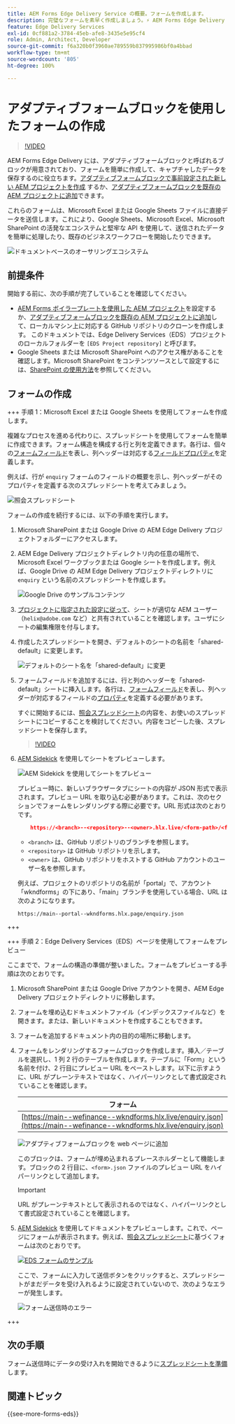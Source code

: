 ```yaml
---
title: AEM Forms Edge Delivery Service の概要。フォームを作成します。
description: 完璧なフォームを素早く作成しましょう。⚡ AEM Forms Edge Delivery ドキュメントベースのオーサリング = 超高速かつ SEO に対応したフォームで、高い顧客満足度と検索エンジンを実現。
feature: Edge Delivery Services
exl-id: 0cf881a2-3784-45eb-afe8-3435e5e95cf4
role: Admin, Architect, Developer
source-git-commit: f6a320b0f3960ae789559b837995986bf0a4bbad
workflow-type: tm+mt
source-wordcount: '805'
ht-degree: 100%

---
```


# アダプティブフォームブロックを使用したフォームの作成

>[!VIDEO](https://video.tv.adobe.com/v/3427881?quality=12&learn=on)

AEM Forms Edge Delivery には、アダプティブフォームブロックと呼ばれるブロックが用意されており、フォームを簡単に作成して、キャプチャしたデータを保存するのに役立ちます。[アダプティブフォームブロックで事前設定された新しい AEM プロジェクトを作成](/help/edge/docs/forms/tutorial.md#create-a-new-aem-project-pre-configured-with-adaptive-forms-block) するか、[アダプティブフォームブロックを既存の AEM プロジェクトに追加](/help/edge/docs/forms/tutorial.md#add-adaptive-forms-block-to-your-existing-aem-project)できます。

これらのフォームは、Microsoft Excel または Google Sheets ファイルに直接データを送信します。これにより、Google Sheets、Microsoft Excel、Microsoft SharePoint の活発なエコシステムと堅牢な API を使用して、送信されたデータを簡単に処理したり、既存のビジネスワークフローを開始したりできます。

![ドキュメントベースのオーサリングエコシステム](/help/edge/assets/document-based-authoring-workflow-create-form.png)


## 前提条件

開始する前に、次の手順が完了していることを確認してください。

* [AEM Forms ボイラープレートを使用した AEM プロジェクト](/help/edge/docs/forms/tutorial.md#create-a-new-aem-project-pre-configured-with-adaptive-forms-block)を設定するか、[アダプティブフォームブロックを既存の AEM プロジェクトに追加](/help/edge/docs/forms/tutorial.md#add-adaptive-forms-block-to-your-existing-aem-project)して、ローカルマシン上に対応する GitHub リポジトリのクローンを作成します。
このドキュメントでは、Edge Delivery Services（EDS）プロジェクトのローカルフォルダーを `[EDS Project repository]` と呼びます。
* Google Sheets または Microsoft SharePoint へのアクセス権があることを確認します。Microsoft SharePoint をコンテンツソースとして設定するには、[SharePoint の使用方法](https://www.aem.live/docs/setup-customer-sharepoint)を参照してください。



## フォームの作成

<!-- 

+++ Step 1: Add the Adaptive Forms Block to your Edge Delivery Services (EDS) project.

The Adaptive  empowers users to create forms for an Edge Delivery Service Site. However, this block isn't included in the default AEM boilerplate (used to create an Edge Delivery Services project). To seamlessly integrate the Adaptive Forms Block into your Edge Delivery Services project:

1. **Clone the Adaptive Forms Block repository**: Clone the [Adaptive Forms Block repository](https://github.com/adobe-rnd/form-block) on your local machine. It contains the code to render the form on an EDS webpage. In this document, the local folder of your Forms Block repository is referred as `[Adaptive Forms Block repository]`.
1. **Locate the Adaptive Forms Block Repository:** Access the [Adaptive Forms Block repository]/blocks/src folder and copy its content. 

1. on your local machine and copy the `form` folder. 
1. **Paste the Adaptive Forms Block's code into your EDS Project:**
Navigate to the [EDS Project repository]/blocks/ folder on your local machine and create a 'form' folder. Paste the `[Adaptive Forms Block repository]/blocks/src content`, copied in perevious step to the `[EDS Project repository]/blocks/form` folder.
1. **Commit Changes to GitHub:** Check in the `[EDS Project repository]/blocks/form` folder and its underlying files to your Edge Delivery Services project on GitHub.

After completing these steps, the Adaptive Forms Block is successfully added to your Edge Delivery Services (EDS) project repository on GitHub. You can now create and add forms to a EDS Sites page.
 

**Troubleshooting GitHub build issues**

Ensure a smooth GitHub build process by addressing potential issues:

* **Resolve Module Path Error:**
    If you encounter the error "Unable to resolve path to module "'../../scripts/lib-franklin.js'", navigate to the [EDS Project]/blocks/forms/form.js file. Update the import statement by replacing the lib-franklin.js file with the aem.js file.

* **Handle Linting Errors:**
    Should you come across any linting errors, you can bypass them. Open the [EDS Project]/package.json file and modify the "lint" script from "lint": "npm run lint:js && npm run lint:css" to "lint": "echo 'skipping linting for now'". Save the file and commit the changes to your GitHub project.

+++

-->

+++ 手順 1：Microsoft Excel または Google Sheets を使用してフォームを作成します。

複雑なプロセスを進める代わりに、スプレッドシートを使用してフォームを簡単に作成できます。フォーム構造を構成する行と列を定義できます。各行は、個々の[フォームフィールド](/help/edge/docs/forms/form-components.md#available-components)を表し、列ヘッダーは対応する[フィールドプロパティ](/help/edge/docs/forms/form-components.md#components-properties)を定義します。

例えば、行が `enquiry` フォームのフィールドの概要を示し、列ヘッダーがそのプロパティを定義する次のスプレッドシートを考えてみましょう。

![照会スプレッドシート](/help/edge/assets/enquiry-form-spreadsheet.png)

フォームの作成を続行するには、以下の手順を実行します。

1. Microsoft SharePoint または Google Drive の AEM Edge Delivery プロジェクトフォルダーにアクセスします。

1. AEM Edge Delivery プロジェクトディレクトリ内の任意の場所で、Microsoft Excel ワークブックまたは Google シートを作成します。例えば、Google Drive の AEM Edge Delivery プロジェクトディレクトリに `enquiry` という名前のスプレッドシートを作成します。

   ![Google Drive のサンプルコンテンツ](/help/edge/assets/upload-sample-files-to-your-content-folder.png)

1. [プロジェクトに指定された設定に従って](https://www.aem.live/docs/setup-customer-sharepoint)、シートが適切な AEM ユーザー（`helix@adobe.com` など）と共有されていることを確認します。ユーザにシートの編集権限を付与します。

1. 作成したスプレッドシートを開き、デフォルトのシートの名前を「shared-default」に変更します。

   ![デフォルトのシート名を「shared-default」に変更](/help/edge/assets/rename-sheet-to-shared-default.png)

1. フォームフィールドを追加するには、行と列のヘッダーを「shared-default」シートに挿入します。各行は、[フォームフィールド](/help/edge/docs/forms/form-components.md#available-components)を表し、列ヘッダーが対応するフィールドの[プロパティ](/help/edge/docs/forms/form-components.md#components-properties)を定義する必要があります。


   すぐに開始するには、[照会スプレッドシート](https://docs.google.com/spreadsheets/d/196lukD028RDK_evBelkOonPxC7w0l_IiJ-Yx3DvMfNk/edit#gid=0)の内容を、お使いのスプレッドシートにコピーすることを検討してください。内容をコピーした後、スプレッドシートを保存します。

   >[!VIDEO](https://video.tv.adobe.com/v/3427468?quality=12&learn=on)


1. [AEM Sidekick](https://www.aem.live/developer/tutorial#preview-and-publish-your-content) を使用してシートをプレビューします。

   ![AEM Sidekick を使用してシートをプレビュー](/help/edge/assets/preview-form.png)

   プレビュー時に、新しいブラウザータブにシートの内容が JSON 形式で表示されます。プレビュー URL を取り込む必要があります。これは、次のセクションでフォームをレンダリングする際に必要です。URL 形式は次のとおりです。


   ```JSON
       https://<branch>--<repository>--<owner>.hlx.live/<form-path>/<form-file-name>.json
   ```

   * `<branch>` は、GitHub リポジトリのブランチを参照します。
   * `<repository>` は GitHub リポジトリを示します。
   * `<owner>` は、GitHub リポジトリをホストする GitHub アカウントのユーザー名を参照します。

   例えば、プロジェクトのリポジトリの名前が「portal」で、アカウント「wkndforms」の下にあり、「main」ブランチを使用している場合、URL は次のようになります。

   `https://main--portal--wkndforms.hlx.page/enquiry.json`


+++

+++ 手順 2：Edge Delivery Services（EDS）ページを使用してフォームをプレビュー


ここまでで、フォームの構造の準備が整いました。フォームをプレビューする手順は次のとおりです。

1. Microsoft SharePoint または Google Drive アカウントを開き、AEM Edge Delivery プロジェクトディレクトリに移動します。



1. フォームを埋め込むドキュメントファイル（インデックスファイルなど）を開きます。または、新しいドキュメントを作成することもできます。

1. フォームを追加するドキュメント内の目的の場所に移動します。

1. フォームをレンダリングするフォームブロックを作成します。挿入／テーブルを選択し、1 列 2 行のテーブルを作成します。テーブルに「Form」という名前を付け、2 行目にプレビュー URL をペーストします。以下に示すように、URL がプレーンテキストではなく、ハイパーリンクとして書式設定されていることを確認します。

   | フォーム |
   |---|
   | [https://main--wefinance--wkndforms.hlx.live/enquiry.json](https://main--wefinance--wkndforms.hlx.live/enquiry.json) |


   ![アダプティブフォームブロックを web ページに追加](/help/edge/assets/add-adaptive-forms-block.png)

   このブロックは、フォームが埋め込まれるプレースホルダーとして機能します。ブロックの 2 行目に、`<form>.json` ファイルのプレビュー URL をハイパーリンクとして追加します。

   >[!IMPORTANT]
   >
   >
   > URL がプレーンテキストとして表示されるのではなく、ハイパーリンクとして書式設定されていることを確認します。


1. [AEM Sidekick](https://www.aem.live/developer/tutorial#preview-and-publish-your-content) を使用してドキュメントをプレビューします。これで、ページにフォームが表示されます。例えば、[照会スプレッドシート](https://docs.google.com/spreadsheets/d/196lukD028RDK_evBelkOonPxC7w0l_IiJ-Yx3DvMfNk/edit#gid=0)に基づくフォームは次のとおりです。


   [![EDS フォームのサンプル](/help/edge/assets/eds-form.png)](https://main--portal--wkndforms.hlx.live/)

   ここで、フォームに入力して送信ボタンをクリックすると、スプレッドシートがまだデータを受け入れるように設定されていないので、次のようなエラーが発生します。

   ![フォーム送信時のエラー](/help/edge/assets/form-error.png)

+++


## 次の手順

フォーム送信時にデータの受け入れを開始できるように[スプレッドシートを準備](/help/edge/docs/forms/submit-forms.md)します。


## 関連トピック

{{see-more-forms-eds}}
